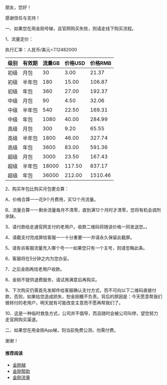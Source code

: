 朋友，您好！

感谢信任与支持！

一、如果您在用金刚号梯，且官网购买失败，则请走线下购买流程。

1、流量定价：

执行汇率：人民币/美元=7.12482000

|级别|有效期|流量GB|价格USD|价格RMB|
|------| ------| ------| ------|------| 
|初级|月包|30|3.00|21.37|
|初级 |半年包|180|15.00|106.87| 
|初级 |年包|360|27.00|192.37| 
|中级 |月包|90|4.50|32.06|
|中级 |半年包|540|22.50|169.31|
|中级 |年包|1080|40.00|284.99|
|高级 |月包|300|9.20|65.55|
|高级 |半年包|1800|46.00|327.74|
|高级 |年包|3600|83.00|591.36|
|超级|月包|3000|23.50|167.43|
|超级 |半年包|18000|117.50|837.17|
|超级 |年包|36000|212.00|1510.46|


2、购买年包比购买月包更合算：

A、价格合算一一花9个月费用，买12个月流量。

B、流量合算一一剩余流量毎月不清零，直到满12个月时才清零，您将有机会调剂余缺。


3、请付款给走通官网支付的老用户。收款二维码将随该价格一同发送您。。


4、请截支付完成屏给客服一一十分重要一一并请永久保留此截屏。

5、请告诉客服流量充入哪个号一一如果您只有一个主号，则请忽略此条。


6、客服将在5分钟之内为您办妥。


7、之后金刚再找老用户收款。


8、金刚不提供退费服务，请试用满意后再购买。


9、下次购买仍需首先发邮件给客服确认支付方式，而不可向以下二维码直接付款，否则，如果给您造成损失，恕金刚概不负责。背后的原因是：今天愿意帮我们做转付的老用户，明天就有可能改变主意而不愿再帮我们了。


10、这是一种临时救急方式，公司并不倡导，而且随时会被公司叫停，望您努力走官网购买渠道。


二、如果您在用金刚App梯，则当前免费公测，勿需付费。



谢谢！

#### 推荐阅读
- [金刚梯](https://github.com/a2zitpro/web/blob/master/dlb.md)
- [金刚帮助](https://github.com/a2zitpro/web/blob/master//list_helpkkvpn.md)
- [金刚流量](https://github.com/a2zitpro/web/blob/master/list_kkdatatraffic.md)
